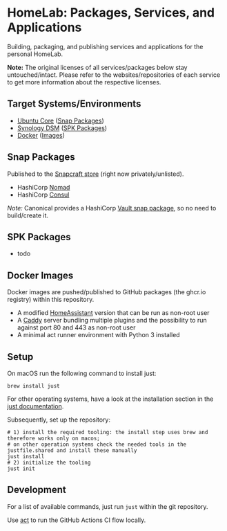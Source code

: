 # HomeLab: Packages, Services, and Applications

Building, packaging, and publishing services and applications for the personal HomeLab.

**Note:** The original licenses of all services/packages below stay untouched/intact. Please refer to the websites/repositories of each service to get more information about the respective licenses.

## Target Systems/Environments

- [Ubuntu Core](https://ubuntu.com/core) ([Snap Packages](https://snapcraft.io/))
- [Synology DSM](https://www.synology.com/en-global/dsm) ([SPK Packages](https://kb.synology.com/en-us/DSM/tutorial/How_to_install_applications_with_Package_Center))
- [Docker](https://www.docker.com/) ([Images](https://hub.docker.com/))

## Snap Packages

Published to the [Snapcraft store](https://snapcraft.io/) (right now privately/unlisted).

- HashiCorp [Nomad](https://www.nomadproject.io/)
- HashiCorp [Consul](https://www.consul.io/)

_Note:_ Canonical provides a HashiCorp [Vault snap package](https://snapcraft.io/vault), so no need to build/create it.

## SPK Packages

- todo

## Docker Images

Docker images are pushed/published to GitHub packages (the ghcr.io registry) within this repository.

- A modified [HomeAssistant](https://www.home-assistant.io/) version that can be run as non-root user
- A [Caddy](https://caddyserver.com/) server bundling multiple plugins and the possibility to run against port 80 and 443 as non-root user
- A minimal act runner environment with Python 3 installed

## Setup

On macOS run the following command to install just:

```shell
brew install just
```

For other operating systems, have a look at the installation section in the [just documentation](https://github.com/casey/just/tree/df8eabb3ef705e0807b863db2a0c99061f691bbe#packages=).

Subsequently, set up the repository:

```shell
# 1) install the required tooling: the install step uses brew and therefore works only on macos;
# on other operation systems check the needed tools in the justfile.shared and install these manually
just install
# 2) initialize the tooling
just init
```

## Development

For a list of available commands, just run `just` within the git repository.

Use [act](https://github.com/nektos/act) to run the GitHub Actions CI flow locally.
